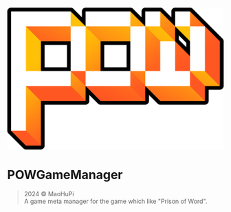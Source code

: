 ![POWGameManager-banner](image/logo_withoutBackground.png)

# POWGameManager

> 2024 &copy; MaoHuPi  
> A game meta manager for the game which like "Prison of Word".